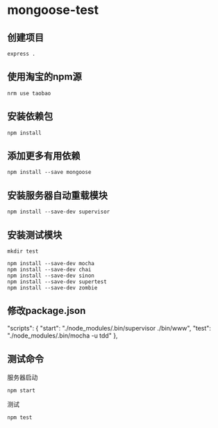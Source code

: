 mongoose-test
=============


## 创建项目

	express .

## 使用淘宝的npm源

	nrm use taobao

## 安装依赖包

	npm install

## 添加更多有用依赖

	npm install --save mongoose 

## 安装服务器自动重载模块

	npm install --save-dev supervisor

## 安装测试模块
	mkdir test

	npm install --save-dev mocha
	npm install --save-dev chai
	npm install --save-dev sinon
	npm install --save-dev supertest
	npm install --save-dev zombie

## 修改package.json

  "scripts": {
		"start": "./node_modules/.bin/supervisor ./bin/www",
  	"test": "./node_modules/.bin/mocha -u tdd"
	},
	
## 测试命令

服务器启动

	npm start
	
测试

	npm test
	